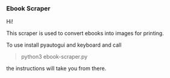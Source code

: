 ### Ebook Scraper

Hi!

This scraper is used to convert ebooks into images for printing.

To use install pyautogui and keyboard and call
> python3 ebook-scraper.py

the instructions will take you from there.